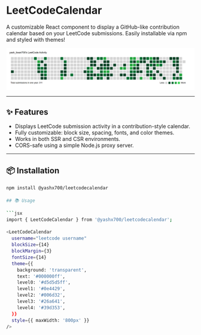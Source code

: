 # LeetCodeCalendar

A customizable React component to display a GitHub-like contribution calendar based on your LeetCode submissions. Easily installable via npm and styled with themes!

![LeetCode Calendar Demo](https://raw.githubusercontent.com/yash700701/leetcodecalendar/main/image/demoComponentImage.png)



---

## ✨ Features

- Displays LeetCode submission activity in a contribution-style calendar.
- Fully customizable: block size, spacing, fonts, and color themes.
- Works in both SSR and CSR environments.
- CORS-safe using a simple Node.js proxy server.

---

## 📦 Installation

```bash
npm install @yashx700/leetcodecalendar

## 📚 Usage

```jsx
import { LeetCodeCalendar } from '@yashx700/leetcodecalendar';

<LeetCodeCalendar
  username="leetcode username"
  blockSize={14}
  blockMargin={3}
  fontSize={14}
  theme={{
    background: 'transparent',
    text: '#000000ff',
    level0: '#d5d5d5ff',
    level1: '#0e4429',
    level2: '#006d32',
    level3: '#26a641',
    level4: '#39d353',
  }}
  style={{ maxWidth: '800px' }}
/>
